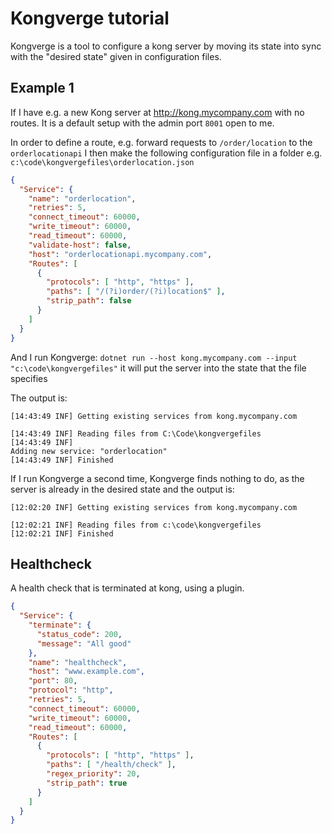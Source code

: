 # Kongverge tutorial

Kongverge is a tool to configure a kong server by moving its state into sync with the  "desired state" given in configuration files.


## Example 1


If I have e.g. a new Kong server at http://kong.mycompany.com with no routes. It is a default setup with the admin port `8001` open to me.

In order to define a route, e.g. forward requests to `/order/location` to the `orderlocationapi` I then make the following configuration file in a folder e.g. `c:\code\kongvergefiles\orderlocation.json`

````json
{
  "Service": {
    "name": "orderlocation",
    "retries": 5,
    "connect_timeout": 60000,
    "write_timeout": 60000,
    "read_timeout": 60000,
    "validate-host": false,
    "host": "orderlocationapi.mycompany.com",
    "Routes": [
      {
        "protocols": [ "http", "https" ],
        "paths": [ "/(?i)order/(?i)location$" ],
        "strip_path": false
      }
    ]
  }
}
````

And I run Kongverge: `dotnet run --host kong.mycompany.com --input "c:\code\kongvergefiles"`
it will put the server into the state that the file specifies

The output is:
````
[14:43:49 INF] Getting existing services from kong.mycompany.com

[14:43:49 INF] Reading files from C:\Code\kongvergefiles
[14:43:49 INF]
Adding new service: "orderlocation"
[14:43:49 INF] Finished
````

If I run Kongverge a second time, Kongverge finds nothing to do, as the server is already in the desired state and the output is:
````
[12:02:20 INF] Getting existing services from kong.mycompany.com

[12:02:21 INF] Reading files from c:\code\kongvergefiles
[12:02:21 INF] Finished
````


## Healthcheck

A health check that is terminated at kong, using a plugin.

````json
{
  "Service": {
    "terminate": {
      "status_code": 200,
      "message": "All good"
    },
    "name": "healthcheck",
    "host": "www.example.com",
    "port": 80,
    "protocol": "http",
    "retries": 5,
    "connect_timeout": 60000,
    "write_timeout": 60000,
    "read_timeout": 60000,
    "Routes": [
      {
        "protocols": [ "http", "https" ],
        "paths": [ "/health/check" ],
        "regex_priority": 20,
        "strip_path": true
      }
    ]
  }
}
````

